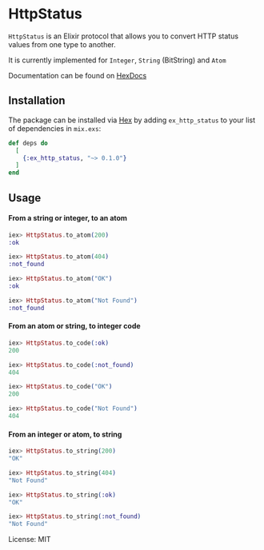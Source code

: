 # HttpStatus

`HttpStatus` is an Elixir protocol that allows you to convert HTTP status values from one type to another.

It is currently implemented for `Integer`, `String` (BitString) and `Atom`

Documentation can be found on [HexDocs](https://hexdocs.pm/ex_http_status)

## Installation

The package can be installed via [Hex](https://hex.pm)
by adding `ex_http_status` to your list of dependencies in `mix.exs`:

```elixir
def deps do
  [
    {:ex_http_status, "~> 0.1.0"}
  ]
end
```

## Usage

#### From a string or integer, to an atom

```elixir
iex> HttpStatus.to_atom(200)
:ok

iex> HttpStatus.to_atom(404)
:not_found

iex> HttpStatus.to_atom("OK")
:ok

iex> HttpStatus.to_atom("Not Found")
:not_found
```

#### From an atom or string, to integer code

```elixir
iex> HttpStatus.to_code(:ok)
200

iex> HttpStatus.to_code(:not_found)
404

iex> HttpStatus.to_code("OK")
200

iex> HttpStatus.to_code("Not Found")
404
```

#### From an integer or atom, to string

```elixir
iex> HttpStatus.to_string(200)
"OK"

iex> HttpStatus.to_string(404)
"Not Found"

iex> HttpStatus.to_string(:ok)
"OK"

iex> HttpStatus.to_string(:not_found)
"Not Found"
```

License: MIT

